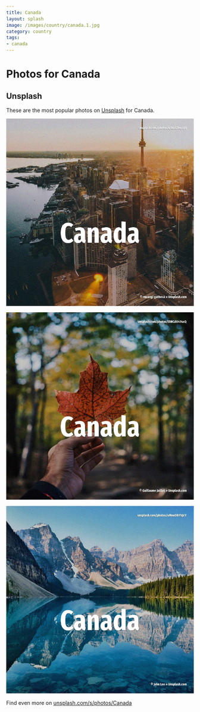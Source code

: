 ```yaml
---
title: Canada
layout: splash
image: /images/country/canada.1.jpg
category: country
tags:
- canada
---
```

# Photos for Canada

## Unsplash

These are the most popular photos on [Unsplash](https://unsplash.com) for Canada.

![Canada](/images/country/canada.1.jpg)

![Canada](/images/country/canada.2.jpg)

![Canada](/images/country/canada.3.jpg)

Find even more on [unsplash.com/s/photos/Canada](https://unsplash.com/s/photos/Canada)